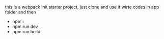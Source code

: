 this is a webpack init starter project, just clone and use it
wirte codes in app folder and then
- npm i
- npm run dev
- npm run build